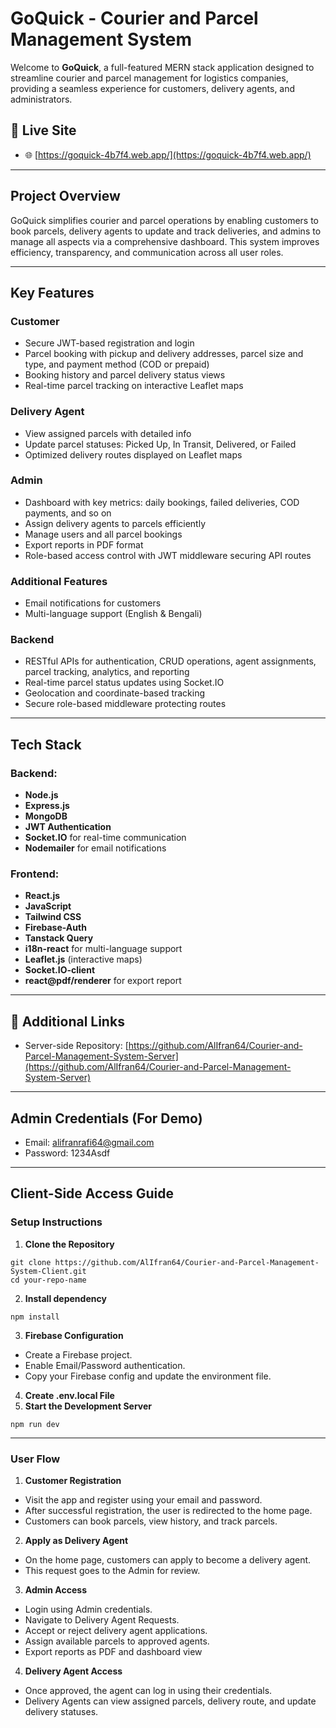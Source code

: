 # GoQuick - Courier and Parcel Management System

Welcome to **GoQuick**, a full-featured MERN stack application designed to streamline courier and parcel management for logistics companies, providing a seamless experience for customers, delivery agents, and administrators.

## 🔗 Live Site
- 🌐 [https://goquick-4b7f4.web.app/](https://goquick-4b7f4.web.app/)

---

## Project Overview

GoQuick simplifies courier and parcel operations by enabling customers to book parcels, delivery agents to update and track deliveries, and admins to manage all aspects via a comprehensive dashboard. This system improves efficiency, transparency, and communication across all user roles.

---

## Key Features

### Customer
- Secure JWT-based registration and login
- Parcel booking with pickup and delivery addresses, parcel size and type, and payment method (COD or prepaid)
- Booking history and parcel delivery status views
- Real-time parcel tracking on interactive Leaflet maps

### Delivery Agent
- View assigned parcels with detailed info
- Update parcel statuses: Picked Up, In Transit, Delivered, or Failed
- Optimized delivery routes displayed on Leaflet maps

### Admin
- Dashboard with key metrics: daily bookings, failed deliveries, COD payments, and so on
- Assign delivery agents to parcels efficiently
- Manage users and all parcel bookings
- Export reports in PDF format
- Role-based access control with JWT middleware securing API routes

### Additional Features
- Email notifications for customers
- Multi-language support (English & Bengali)

### Backend
- RESTful APIs for authentication, CRUD operations, agent assignments, parcel tracking, analytics, and reporting
- Real-time parcel status updates using Socket.IO
- Geolocation and coordinate-based tracking
- Secure role-based middleware protecting routes

---

## Tech Stack

### Backend:
- **Node.js**
- **Express.js**
- **MongoDB**
- **JWT Authentication**
- **Socket.IO** for real-time communication
- **Nodemailer** for email notifications 

### Frontend:
- **React.js**
- **JavaScript**
- **Tailwind CSS**
- **Firebase-Auth**
- **Tanstack Query**
- **i18n-react** for multi-language support
- **Leaflet.js** (interactive maps)
- **Socket.IO-client**
- **react@pdf/renderer** for export report

---

## 🔗 Additional Links

- Server-side Repository: [https://github.com/AlIfran64/Courier-and-Parcel-Management-System-Server](https://github.com/AlIfran64/Courier-and-Parcel-Management-System-Server)

---

## Admin Credentials (For Demo)

- Email: alifranrafi64@gmail.com  
- Password: 1234Asdf

---

## Client-Side Access Guide

### Setup Instructions

1. **Clone the Repository**

```
git clone https://github.com/AlIfran64/Courier-and-Parcel-Management-System-Client.git
cd your-repo-name
```

2. **Install dependency**
```
npm install
```

3. **Firebase Configuration**
- Create a Firebase project.
- Enable Email/Password authentication.
- Copy your Firebase config and update the environment file.

4. **Create .env.local File**
5. **Start the Development Server**
```
npm run dev
```

---

### User Flow

1. **Customer Registration**
- Visit the app and register using your email and password.
- After successful registration, the user is redirected to the home page.
- Customers can book parcels, view history, and track parcels.

2. **Apply as Delivery Agent**
- On the home page, customers can apply to become a delivery agent.
- This request goes to the Admin for review.

3. **Admin Access**
- Login using Admin credentials.
- Navigate to Delivery Agent Requests.
- Accept or reject delivery agent applications.
- Assign available parcels to approved agents.
- Export reports as PDF and dashboard view

4. **Delivery Agent Access**
- Once approved, the agent can log in using their credentials.
- Delivery Agents can view assigned parcels, delivery route, and update delivery statuses.



